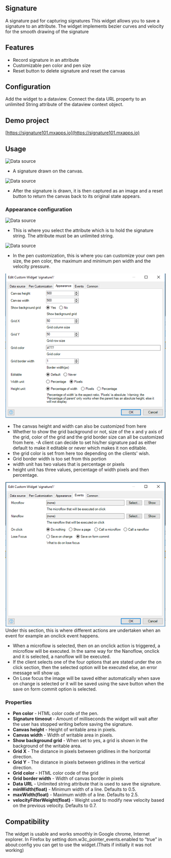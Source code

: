 ## Signature
A signature pad for capturing signatures
This widget allows you to save a signature to an attribute.
The widget implements bezier curves and velocity for the smooth drawing of the signature

## Features
* Record signature in an attribute
* Customizable pen color and pen size 
* Reset button to delete signature and reset the canvas

## Configuration
Add the widget to a dataview. Connect the data URL property to an unlimited String attribute of the dataview context object.

## Demo project
[https://signature101.mxapps.io](https://signature101.mxapps.io)

## Usage

![Data source](/assets/Capture.PNG)
- A signature drawn on the canvas.

![Data source](/assets/signatureImage.PNG)
- After the signature is drawn, it is then captured as an image and a reset button to return the canvas back to its original state appears.

### Appearance configuration
![Data source](/assets/Home.PNG)
- This is where you select the attribute which is to hold the signature string. The attribute must be an unlimited string.

![Data source](/assets/penCustomization.PNG)
- In the pen customization, this is where you can customize your own pen size, the pen color, the maximum and minimum pen width and the velocity pressure.

![Data source](/assets/appear.PNG)
- The canvas height and width can also be customized from here
- Whether to show the grid background or not, size of the x and y axis of the grid, color of the grid and the grid border size can all be customized from here.
-A client can decide to set his/her signature pad as either default to make it editable or never which makes it non editable. 
- the grid color is set from here too depending on the clients' wish.
- Grid border width is too set from this portion
- width unit has two values that is percentage or pixels
- height unit has three values, percentage of width pixels and then percentage.

![Data source](/assets/Events.PNG)
Under this section, this is where different actions are undertaken when an event for example an onclick event happens.
- When a microflow is selected, then on an onclick action is triggered, a microflow will be executed.
In the same way for the Nanoflow, onclick and it is selected, a nanoflow will be executed.
- If the client selects one of the four options that are stated under the on click section, then the selected option will be executed else, an error message will show up.
- On Lose focus the image will be saved either automatically when save on change is selected or it will be saved using the save button when the save on form commit option is selected. 


### Properties
* **Pen color** - HTML color code of the pen.
* **Signature timeout** - Amount of milliseconds the widget will wait after the user has stopped writing before saving the signature.
* **Canvas height** - Height of writable area in pixels.
* **Canvas width** - Width of writable area in pixels.
* **Show background grid** - When set to yes, a grid is shown in the background of the writable area.
* **Grid X** - The distance in pixels between gridlines in the horizontal direction.
* **Grid Y** - The distance in pixels between gridlines in the vertical direction.
* **Grid color** - HTML color code of the grid
* **Grid border width** - Width of canvas border in pixels
* **Data URL** - Unlimited string attribute that is used to save the signature.
* **minWidth(float)** - Minimum width of a line. Defaults to 0.5.
* **maxWidth(float)** - Maximum width of a line. Defaults to 2.5.
* **velocityFilterWeight(float)** - Weight used to modify new velocity based on the previous    velocity. Defaults to 0.7.

## Compatibility
The widget is usable and works smoothly in Google chrome, Internet explorer. 
In Firefox by setting dom.w3c_pointer_events.enabled to “true” in about:config you can get to use the widget.(Thats if initially it was not working)
